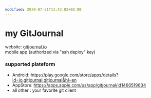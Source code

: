 ```yaml
---
modified: 2020-07-31T11:42:02+02:00
---
```


# my GitJournal


website: [gitjournal.io](https://gitjournal.io/)
<br>mobile app (authorized via "ssh deploy" key)



### supported plateform

* Android: <https://play.google.com/store/apps/details?id=io.gitjournal.gitjournal&hl=en>
* AppStore: https://apps.apple.com/us/app/gitjournal/id1466519634
* all other : your favorite git client
